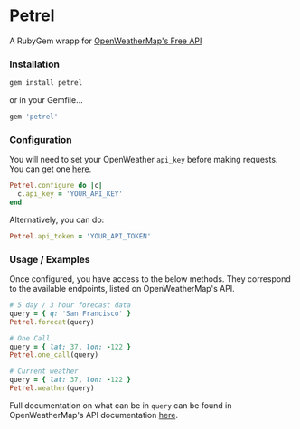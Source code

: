 # Petrel

A RubyGem wrapp for [OpenWeatherMap's Free API]((https://openweathermap.org/appid))

### Installation

```rb
gem install petrel
```

or in your Gemfile...

```rb
gem 'petrel'
```

### Configuration

You will need to set your OpenWeather `api_key`  before making requests. You can get one [here](https://home.openweathermap.org/users/sign_up).

```rb
Petrel.configure do |c|
  c.api_key = 'YOUR_API_KEY'
end
```

Alternatively, you can do:

```rb
Petrel.api_token = 'YOUR_API_TOKEN'
```

### Usage / Examples

Once configured, you have access to the below methods. They correspond to the available endpoints, listed on OpenWeatherMap's API.

```rb
# 5 day / 3 hour forecast data
query = { q: 'San Francisco' }
Petrel.forecat(query)

# One Call
query = { lat: 37, lon: -122 }
Petrel.one_call(query)

# Current weather
query = { lat: 37, lon: -122 }
Petrel.weather(query)
```

Full documentation on what can be in `query` can be found in OpenWeatherMap's API documentation [here](https://openweathermap.org/api).
